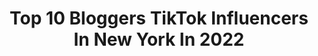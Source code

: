 ---
title: Top 10 Bloggers TikTok Influencers In New York In 2022
description: >-
  Find top bloggers TikTok influencers in New York in 2022. Most popular hashtags: #nyc #newyork #fashion #fyp.
platform: TikTok
hits: 12
text_top: Discover the best TikTok profiles on inBeat.
text_bottom: inBeat has 12 TikTok influencers like this in New York, United States for you to collaborate.
profiles:
  - username: "nytoanywhere"
    fullname: >-
      Lauren McGill
    bio: >-
      Travel blogger + Foodie New York & beyond 🌎🍕 ⬇️Travel Guides ⬇️
    location: "United States"
    followers: 7145
    engagement: 784
    commentsToLikes: 0.064158
    id: ck8tpyq36qooc0j78w5vxy8ex
    verified: false
    hashtags: "#outdoordining, #newyorkcheck, #tiktoktraveling, #hudsonvalley"
  - username: "byjessicaweiss"
    fullname: >-
      Jessica
    bio: >-
      Writer She/Her 24 I’m a blogger and I post NYC event coverage
    location: "United States"
    followers: 102300
    engagement: 988
    commentsToLikes: 0.048423
    id: ck8j6d4ub980r0j78wkbrd817
    verified: false
    hashtags: "#substepchallenge, #colorcustomizer, #maybeitsmaybelline, #newyork"
  - username: "verbalgoldblog"
    fullname: >-
      AdY Meschke
    bio: >-
      Full time blogger, travel, life hacks, tips and how tos!
    location: "United States"
    followers: 370300
    engagement: 1269
    commentsToLikes: 0.032035
    id: cka0naf70ywy40i78g3x4bae0
    verified: false
    hashtags: "#tips, #extensions, #newhair, #beforeandafter"
  - username: "bycarlavianna"
    fullname: >-
      Carla Vianna
    bio: >-
      travel blogger • just moved from NYC to Rio 🇧🇷 IG: @bycarlavianna ⬇️ blog
    location: "United States"
    followers: 21300
    engagement: 597
    commentsToLikes: 0.036633
    id: ckbwhzm0u31vf0j23dvajd7dn
    verified: false
    hashtags: "#tiktoktravel, #newyork, #nyc, #iloveny"
  - username: "allie.provost"
    fullname: >-
      Allie Provost
    bio: >-
      nyc-based photographer & blogger 👇🏻links to everything in my apartment👇🏻
    location: "United States"
    followers: 77700
    engagement: 787
    commentsToLikes: 0.012822
    id: ckbwflubm20vh0j235imar4j0
    verified: false
    hashtags: "#nyc, #nycapartment, #fyp, #foryoupage"
  - username: "siennadiaz._"
    fullname: >-
      Sienna Diaz
    bio: >-
      Just here to have a good time 😌 NYC 🤎
    location: "United States"
    followers: 18000
    engagement: 1655
    commentsToLikes: 0.064301
    id: ck9jx7mmxzj0c0j78gd0cjt7k
    verified: false
    hashtags: "#fashion, #photoshoot, #nycblogger, #streetfashion"
  - username: "publyssity"
    fullname: >-
      publyssity
    bio: >-
      Alyssa Amoroso 🗽 NYC 🎙 The Publyssity Podcast ☕️ Celeb tea ✨ Join my #TeaTribe
    location: "United States"
    followers: 224500
    engagement: 1117
    commentsToLikes: 0.029992
    id: ck9m1084lcu2q0j78ac1fdz65
    verified: true
    hashtags: "#newyork, #nyc, #newyorker, #nycapartmenttour"
  - username: "missdakotalynne"
    fullname: >-
      Dakota Lynne
    bio: >-
      living + breathing + drinking coffee in nyc hello@dakotalynne.com
    location: "United States"
    followers: 17900
    engagement: 1303
    commentsToLikes: 0.029519
    id: ckcphg23ohhiu0j238qbmbrq9
    verified: false
    hashtags: "#newyork, #nyc, #roomtour, #newyorkcheck"
  - username: "motiankari"
    fullname: >-
      Moti Ankari
    bio: >-
      Men’s Fashion | Lifestyle | Grooming | NYC Follow me on IG @MotiAnkari
    location: "United States"
    followers: 62100
    engagement: 720
    commentsToLikes: 0.022340
    id: ck8kexdnobf410j78ga1205cc
    verified: true
    hashtags: "#dior, #style, #fall, #fashionweek"
  - username: "alinacarson"
    fullname: >-
      alinacarson
    bio: >-
      Artist BROOKLYN , NY Follow my insta 🥰 yes I’m always like this 😓
    location: "United States"
    followers: 20300
    engagement: 1406
    commentsToLikes: 0.021116
    id: ck9fdk8x0oyor0j78shvaxoko
    verified: false
    hashtags: "#funny, #depop, #aerial, #yoga"
---